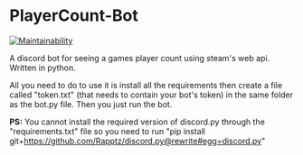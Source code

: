 # PlayerCount-Bot

[![Maintainability](https://api.codeclimate.com/v1/badges/14fbc6efc2b7292f0211/maintainability)](https://codeclimate.com/github/reasonablenewman/PlayerCount-Bot/maintainability)

A discord bot for seeing a games player count using steam's web api. Written in python.

All you need to do to use it is install all the requirements then create a file called "token.txt" (that needs to contain your bot's token) in the same folder as the bot.py file. Then you just run the bot.


**PS:** You cannot install the required version of discord.py through the "requirements.txt" file so you need to run "pip install git+https://github.com/Rapptz/discord.py@rewrite#egg=discord.py"

